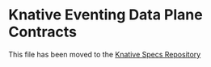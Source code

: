 # Knative Eventing Data Plane Contracts

This file has been moved to the [Knative Specs Repository](https://github.com/knative/specs/blob/main/specs/eventing/data-plane.md)
